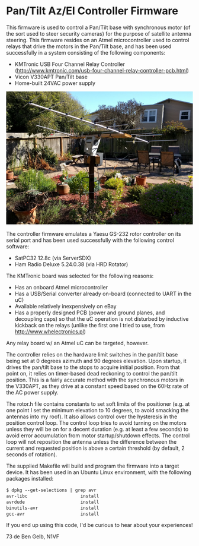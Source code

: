 # Pan/Tilt Az/El Controller Firmware

This firmware is used to control a Pan/Tilt base with synchronous motor
(of the sort used to steer security cameras) for the purpose of satellite
antenna steering. This firmware resides on an Atmel microcontroller used to
control relays that drive the motors in the Pan/Tilt base, and has been
used successfully in a system consisting of the following components:

* KMTronic USB Four Channel Relay Controller
  (http://www.kmtronic.com/usb-four-channel-relay-controller-pcb.html)
* Vicon V330APT Pan/Tilt base
* Home-built 24VAC power supply

![Antenna System](rotor.jpg)

The controller firmware emulates a Yaesu GS-232 rotor controller on its serial
port and has been used successfully with the following control software:

* SatPC32 12.8c (via ServerSDX)
* Ham Radio Deluxe 5.24.0.38 (via HRD Rotator)

The KMTronic board was selected for the following reasons:

* Has an onboard Atmel microcontroller
* Has a USB/Serial converter already on-board (connected to UART in the uC)
* Available relatively inexpensively on eBay
* Has a properly designed PCB (power and ground planes, and decoupling caps)
  so that the uC operation is not disturbed by inductive kickback on the relays
  (unlike the first one I tried to use, from http://www.whelectronics.pl)

Any relay board w/ an Atmel uC can be targeted, however.

The controller relies on the hardware limit switches in the pan/tilt base
being set at 0 degrees azimuth and 90 degrees elevation. Upon startup, it
drives the pan/tilt base to the stops to acquire initial position. From
that point on, it relies on timer-based dead reckoning to control the
pan/tilt position. This is a fairly accurate method with the synchronous
motors in the V330APT, as they drive at a constant speed based on the 60Hz
rate of the AC power supply.

The rotor.h file contains constants to set soft limits of the positioner
(e.g. at one point I set the minimum elevation to 10 degrees, to avoid smacking
the antennas into my roof). It also allows control over the hysteresis in the
position control loop. The control loop tries to avoid turning on the motors
unless they will be on for a decent duration (e.g. at least a few seconds) to
avoid error accumulation from motor startup/shutdown effects. The control loop
will not reposition the antenna unless the difference between the current and
requested position is above a certain threshold (by default, 2 seconds of
rotation).

The supplied Makefile will build and program the firmware into a target device.
It has been used in an Ubuntu Linux environment, with the following packages
installed:

```
$ dpkg --get-selections | grep avr
avr-libc                    install
avrdude                     install
binutils-avr                install
gcc-avr                     install
```
If you end up using this code, I'd be curious to hear about your experiences!

73 de Ben Gelb, N1VF
